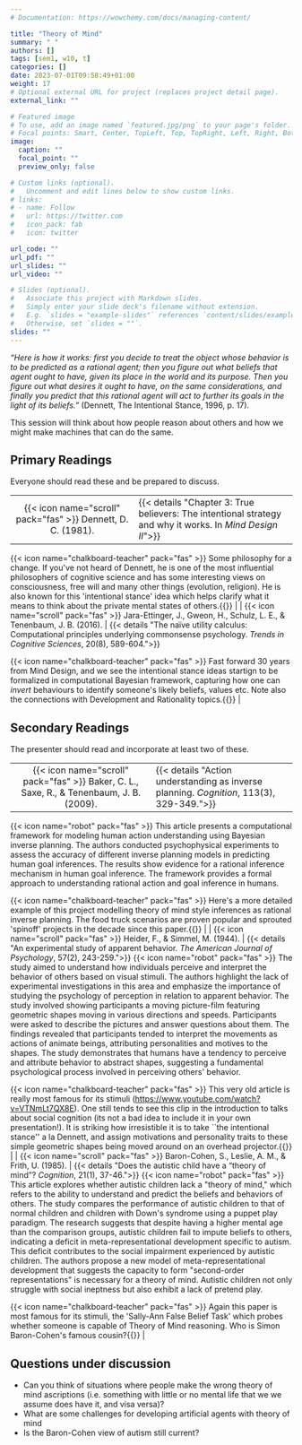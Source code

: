 ```yaml
---
# Documentation: https://wowchemy.com/docs/managing-content/

title: "Theory of Mind"
summary: " "
authors: []
tags: [sem1, w10, t]
categories: []
date: 2023-07-01T09:58:49+01:00
weight: 17
# Optional external URL for project (replaces project detail page).
external_link: ""

# Featured image
# To use, add an image named `featured.jpg/png` to your page's folder.
# Focal points: Smart, Center, TopLeft, Top, TopRight, Left, Right, BottomLeft, Bottom, BottomRight.
image:
  caption: ""
  focal_point: ""
  preview_only: false

# Custom links (optional).
#   Uncomment and edit lines below to show custom links.
# links:
# - name: Follow
#   url: https://twitter.com
#   icon_pack: fab
#   icon: twitter

url_code: ""
url_pdf: ""
url_slides: ""
url_video: ""

# Slides (optional).
#   Associate this project with Markdown slides.
#   Simply enter your slide deck's filename without extension.
#   E.g. `slides = "example-slides"` references `content/slides/example-slides.md`.
#   Otherwise, set `slides = ""`.
slides: ""
---
```



*“Here is how it works: first you decide to treat the object whose behavior is to be predicted as a rational agent; then you figure out what beliefs that agent ought to have, given its place in the world and its purpose. Then you figure out what desires it ought to have, on the same considerations, and finally you predict that this rational agent will act to further its goals in the light of its beliefs.”* (Dennett, The Intentional Stance, 1996, p. 17).


This session will think about how people reason about others and how we might make machines that can do the same.


## Primary Readings

Everyone should read these and be prepared to discuss.

|  |  |
|:----:|:-----|
| {{< icon name="scroll" pack="fas" >}} Dennett, D. C. (1981). | {{< details "Chapter 3: True believers: The intentional strategy and why it works. In *Mind Design II*">}}
<!-- {{< icon name="robot" pack="fas" >}} This excerpt from "Mind Design II" explores belief attribution. The passage presents two opposing views on belief attribution: realism and interpretationism. The author argues that belief is an objective phenomenon that can be discerned through the intentional strategy, which treats the object of study as a rational agent with beliefs and desires. The passage emphasizes the effectiveness of the intentional strategy in predicting human behavior and addresses objections raised against it. It also discusses the relationship between an organization and its environment, the role of internal representations, and the reasons why the intentional strategy works. The author explores the belief that most beliefs must be true, the distinction between belief and opinion, and the challenges with language-of-thought models. -->
{{< icon name="chalkboard-teacher" pack="fas" >}} Some philosophy for a change. If you've not heard of Dennett, he is one of the most influential philosophers of cognitive science and has some interesting views on consciousness, free will and many other things (evolution, religion). He is also known for this 'intentional stance' idea which helps clarify what it means to think about the private mental states of others.{{</details>}} |
|  {{< icon name="scroll" pack="fas" >}} Jara-Ettinger, J., Gweon, H., Schulz, L. E., & Tenenbaum, J. B. (2016). | {{< details "The naïve utility calculus: Computational principles underlying commonsense psychology. *Trends in Cognitive Sciences*, 20(8), 589-604.">}}
 <!-- {{< icon name="robot" pack="fas" >}} The article proposes human social cognition is structured around a basic understanding of ourselves and others as intuitive utility maximizers: From a young age, humans implicitly assume that agents choose goals and actions to maximize the rewards they expect to obtain relative to the costs they expect to incur. It argues this ‘naïve utility calculus’ allows both children and adults observe the behavior of others and infer their beliefs and desires, their longer-term knowledge and preferences, and even their character: who is knowledgeable or competent, who is praiseworthy or blameworthy, who is friendly, indifferent, or an enemy. The article reviews studies providing support for the naïve utility calculus, and shows how it captures the rich social reasoning humans engage in from infancy. -->
{{< icon name="chalkboard-teacher" pack="fas" >}} Fast forward 30 years from Mind Design, and we see the intentional stance ideas startign to be formalized in computational Bayesian framework, capturing how one can *invert* behaviours to identify someone's likely beliefs, values etc. Note also the connections with Development and Rationality topics.{{</details>}} |

## Secondary Readings

The presenter should read and incorporate at least two of these.

|  |  |
|:----:|:-----|
|  {{< icon name="scroll" pack="fas" >}} Baker, C. L., Saxe, R., & Tenenbaum, J. B. (2009). | {{< details "Action understanding as inverse planning. *Cognition*, 113(3), 329-349.">}}
{{< icon name="robot" pack="fas" >}} This article presents a computational framework for modeling human action understanding using Bayesian inverse planning. The authors conducted psychophysical experiments to assess the accuracy of different inverse planning models in predicting human goal inferences. The results show evidence for a rational inference mechanism in human goal inference. The framework provides a formal approach to understanding rational action and goal inference in humans.

{{< icon name="chalkboard-teacher" pack="fas" >}} Here's a more detailed example of this project modelling theory of mind style inferences as rational inverse planning. The food truck scenarios are proven popular and sprouted 'spinoff' projects in the decade since this paper.{{</details>}} |
|  {{< icon name="scroll" pack="fas" >}} Heider, F., & Simmel, M. (1944).  | {{< details "An experimental study of apparent behavior. *The American Journal of Psychology*, 57(2), 243-259.">}}
 {{< icon name="robot" pack="fas" >}} The study aimed to understand how individuals perceive and interpret the behavior of others based on visual stimuli. The authors highlight the lack of experimental investigations in this area and emphasize the importance of studying the psychology of perception in relation to apparent behavior. The study involved showing participants a moving picture-film featuring geometric shapes moving in various directions and speeds. Participants were asked to describe the pictures and answer questions about them. The findings revealed that participants tended to interpret the movements as actions of animate beings, attributing personalities and motives to the shapes. The study demonstrates that humans have a tendency to perceive and attribute behavior to abstract shapes, suggesting a fundamental psychological process involved in perceiving others' behavior.

{{< icon name="chalkboard-teacher" pack="fas" >}} This very old article is really most famous for its stimuli (https://www.youtube.com/watch?v=VTNmLt7QX8E). One still tends to see this clip in the introduction to talks about social cognition (its not a bad idea to include it in your own presentation!). It is striking how irresistible it is to take ``the intentional stance'' a la Dennett, and assign motivations and personality traits to these simple geometric shapes being moved around on an overhead projector.{{</details>}} |
|  {{< icon name="scroll" pack="fas" >}} Baron-Cohen, S., Leslie, A. M., & Frith, U. (1985). | {{< details "Does the autistic child have a “theory of mind”? *Cognition*, 21(1), 37-46.">}}
{{< icon name="robot" pack="fas" >}} This article explores whether autistic children lack a "theory of mind," which refers to the ability to understand and predict the beliefs and behaviors of others. The study compares the performance of autistic children to that of normal children and children with Down's syndrome using a puppet play paradigm. The research suggests that despite having a higher mental age than the comparison groups, autistic children fail to impute beliefs to others, indicating a deficit in meta-representational development specific to autism. This deficit contributes to the social impairment experienced by autistic children. The authors propose a new model of meta-representational development that suggests the capacity to form "second-order representations" is necessary for a theory of mind. Autistic children not only struggle with social ineptness but also exhibit a lack of pretend play.

{{< icon name="chalkboard-teacher" pack="fas" >}} Again this paper is most famous for its stimuli, the 'Sally-Ann False Belief Task' which probes whether someone is capable of Theory of Mind reasoning. Who is Simon Baron-Cohen's famous cousin?{{</details>}} |
<!-- | {{< icon name="scroll" pack="fas" >}} Richardson, H., Lisandrelli, G., Riobueno-Naylor, A., & Saxe, R. (2018). | {{< details "Development of the social brain from age three to twelve years. *Nature Communications*, 9(1), 1-12.">}}
{{< icon name="robot" pack="fas" >}} This study examines the development of the "social brain" in children aged three to twelve. The researchers investigate how the neural networks involved in thinking about others' bodies and minds change as children develop. They found that these networks become increasingly distinct throughout childhood, and their functional maturity is related to the correlation between them. The milestone of passing false-belief tasks, often used to measure theory of mind development, does not align with the development of the social brain.

The study used fMRI to identify divisions of labor within the adult social brain and aimed to understand the neural changes that support the development of children's understanding of others' minds. The results suggest that the regions involved in reasoning about others' minds and bodies are functionally distinct by the age of 3 and become increasingly specialized between the ages of 3-12. There was also a distinct neural response to others' minds and bodies even before children pass explicit false-belief tasks.

The study found that children who passed false-belief tasks and had more distinct responses across brain networks showed more adult-like responses to the movie in each network.{{</details>}} | -->

## Questions under discussion

 - Can you think of situations where people make the wrong theory of mind ascriptions (i.e. something with little or no mental life that we we assume does have it, and visa versa)?
 - What are some challenges for developing artificial agents with theory of mind
 - Is the Baron-Cohen view of autism still current?



